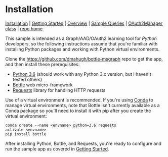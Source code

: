 # Installation

[Installation](../Installation/readme.md) | [Getting Started](../GettingStarted/readme.md) | [Overview](../Overview/readme.md) | [Sample Queries](../SampleQueries/readme.md) | [OAuth2Manager class](../OAuth2Manager/readme.md) | [repo home](https://github.com/dmahugh/bottle-msgraph)

This sample is intended as a Graph/AAD/OAuth2 learning tool for _Python_ developers, so the following instructions assume that you're familiar with installing Python packages and working with Python virtual environments.

Clone the https://github.com/dmahugh/bottle-msgraph repo to get the app, and then install these prerequisites:

* [Python 3.6](https://www.python.org/) (should work with any Python 3.x version, but I haven't tested others)
* [Bottle](https://bottlepy.org/docs/dev/) web micro-framework
* [Requests](http://docs.python-requests.org/en/master/) library for handling HTTP requests

Use of a virtual environment is recommended. If you're using [Conda](https://conda.io/docs/index.html) to manage virtual environments, note that Bottle isn't currently available as a Conda package so you'll need to install it with pip after you create the virtual environment:

```
conda create --name <envname> python=3.6 requests
activate <envname>
pip install bottle
```

After installing Python, Bottle, and Requests, you're ready to configure and run the sample app as covered in [Getting Started](../GettingStarted/readme.md).
